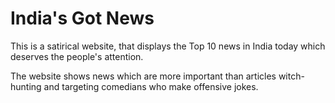 # India's Got News

This is a satirical website, that displays the Top 10 news in India today which deserves the people's attention. 

The website shows news which are more important than articles witch-hunting and targeting comedians who make offensive jokes.



